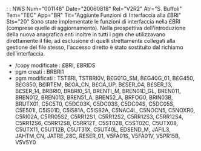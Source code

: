  :  : NWS Num="001148" Date="20060818" Rel="V2R2" Atr="S. Buffoli" Tem="TEC" App="BR" Tit="Aggiunte Funzioni di Interfaccia alla £BRI" Sts="20"
Sono state implementate le funzioni di interfaccia nella £BRI (comprese quelle di aggiornamento).
Nella prospettiva dell'introduzione della nuova anagrafica enti inoltre in tutti i pgm che utilizzavano direttamente il file, ad esclusione di quelli strettamente collegati alla gestione del file stesso, l'accesso diretto è stato sostituito dal richiamo dell'interfaccia.

* /copy modificate :  £BRI, £BRIDS
* pgm creati :  BRBRI1
* pgm modificati :  TSTBRI, TSTBRI0V, B£G01G_SM, B£G40G_01, B£G450, B£G850, B£IRTEM, B£OA_CN, B£OA_UP,
B£SER_04, B£SER_13, B£SER_14, BRBRI0, BRBRI0_S1, BRENTI_M, BREN01D_GL, BREN011, BREN012, BREN013, BREN51_A, BREN52_A, BRFOG0, BRIN03B, BRUTX01, C5C5T0, C5DC03K, C5DC03S, C5DC04S, C5DC05S, C5E501I,
C5IS01D, C5IS81A, C5IS82A, C5NAC4L, C5NOCN5, C5NOXR0, C5RI02A, C5RR05S2, C5RR12S1, C5RR12S2, C5RR12S3, C5RR12S4, C5RR12S6, C5RR12S8, C5RR12T, C5ST02B, C5ST02C, C5UTX08, C5UTX11, C5UT12B, C5UT31X, C5UT40L, EDSEND_M, JAFIL3, JAHTM_CN, JATRE_28C, RESER_01, V5FA01S, V5FA01V, V5PR15B, V5V5Y0
